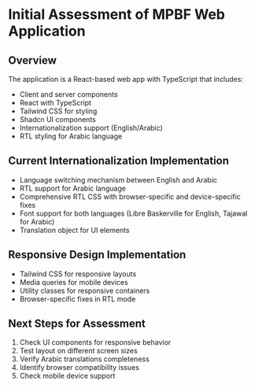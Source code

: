 # Initial Assessment of MPBF Web Application

## Overview
The application is a React-based web app with TypeScript that includes:
- Client and server components
- React with TypeScript
- Tailwind CSS for styling
- Shadcn UI components
- Internationalization support (English/Arabic)
- RTL styling for Arabic language

## Current Internationalization Implementation
- Language switching mechanism between English and Arabic
- RTL support for Arabic language
- Comprehensive RTL CSS with browser-specific and device-specific fixes
- Font support for both languages (Libre Baskerville for English, Tajawal for Arabic)
- Translation object for UI elements

## Responsive Design Implementation
- Tailwind CSS for responsive layouts
- Media queries for mobile devices
- Utility classes for responsive containers
- Browser-specific fixes in RTL mode

## Next Steps for Assessment
1. Check UI components for responsive behavior
2. Test layout on different screen sizes
3. Verify Arabic translations completeness
4. Identify browser compatibility issues
5. Check mobile device support
